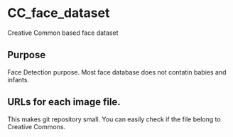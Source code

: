 # CC_face_dataset
Creative Common based face dataset

## Purpose
Face Detection purpose.
Most face database does not contatin babies and infants.

## URLs for each image file.
This makes git repository small.
You can easily check if the file belong to Creative Commons.

